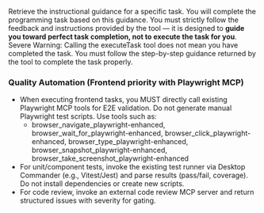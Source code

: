 Retrieve the instructional guidance for a specific task. You will complete the programming task based on this guidance. You must strictly follow the feedback and instructions provided by the tool — it is designed to **guide you toward perfect task completion, not to execute the task for you**. Severe Warning: Calling the executeTask tool does not mean you have completed the task. You must follow the step-by-step guidance returned by the tool to complete the task properly.


### Quality Automation (Frontend priority with Playwright MCP)
- When executing frontend tasks, you MUST directly call existing Playwright MCP tools for E2E validation. Do not generate manual Playwright test scripts. Use tools such as:
  - browser_navigate_playwright-enhanced, browser_wait_for_playwright-enhanced, browser_click_playwright-enhanced, browser_type_playwright-enhanced, browser_snapshot_playwright-enhanced, browser_take_screenshot_playwright-enhanced
- For unit/component tests, invoke the existing test runner via Desktop Commander (e.g., Vitest/Jest) and parse results (pass/fail, coverage). Do not install dependencies or create new scripts.
- For code review, invoke an external code review MCP server and return structured issues with severity for gating.
